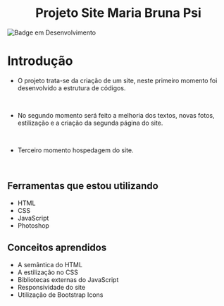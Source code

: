 

<h1 align="center"> Projeto Site Maria Bruna Psi </h1>

![Badge em Desenvolvimento](http://img.shields.io/static/v1?label=STATUS&message=EM%20DESENVOLVIMENTO&color=GREEN&style=for-the-badge)

# Introdução

* O projeto trata-se da criação de um site, neste primeiro momento foi desenvolvido a estrutura de códigos.

<br>

- No segundo momento será feito a melhoria dos textos, novas fotos, estilização e a criação da segunda página do site.

<br>

- Terceiro momento hospedagem do site.

<br>

## Ferramentas que estou utilizando

- HTML 
- CSS
- JavaScript
- Photoshop 

## Conceitos aprendidos

- A semântica do HTML
- A estilização no CSS
- Bibliotecas externas do JavaScript
- Responsividade do site
- Utilização de Bootstrap Icons

